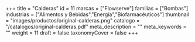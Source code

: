 +++
title = "Calderas"
id = 11
marcas = ["Flowserve"]
familias = ["Bombas"]
industrias = ["Alimentos y Bebidas","Energía","Biofarmacéuticos"]
thumbnail = "images/productos/original-calderas.png"
catalogo = "/catalogos/original-calderas.pdf"
meta_description = ""
meta_keywords = ""
weight = 11
draft = false
taxonomyCover = false
+++
